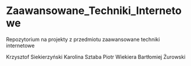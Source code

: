 # Zaawansowane_Techniki_Internetowe
Repozytorium na projekty z przedmiotu zaawansowane techniki internetowe

Krzysztof Siekierzyński
Karolina Sztaba
Piotr Wiekiera
Bartłomiej Żurowski

